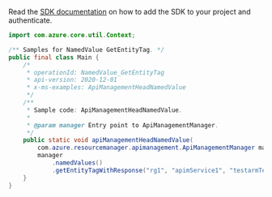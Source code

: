 Read the [SDK documentation](https://github.com/Azure/azure-sdk-for-java/blob/azure-resourcemanager-apimanagement_1.0.0-beta.2/sdk/apimanagement/azure-resourcemanager-apimanagement/README.md) on how to add the SDK to your project and authenticate.

```java
import com.azure.core.util.Context;

/** Samples for NamedValue GetEntityTag. */
public final class Main {
    /*
     * operationId: NamedValue_GetEntityTag
     * api-version: 2020-12-01
     * x-ms-examples: ApiManagementHeadNamedValue
     */
    /**
     * Sample code: ApiManagementHeadNamedValue.
     *
     * @param manager Entry point to ApiManagementManager.
     */
    public static void apiManagementHeadNamedValue(
        com.azure.resourcemanager.apimanagement.ApiManagementManager manager) {
        manager
            .namedValues()
            .getEntityTagWithResponse("rg1", "apimService1", "testarmTemplateproperties2", Context.NONE);
    }
}
```
